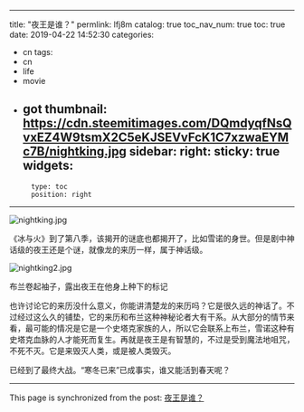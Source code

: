 
---
title: "夜王是谁？"
permlink: lfj8m
catalog: true
toc_nav_num: true
toc: true
date: 2019-04-22 14:52:30
categories:
- cn
tags:
- cn
- life
- movie
- got
thumbnail: https://cdn.steemitimages.com/DQmdyqfNsQvxEZ4W9tsmX2C5eKJSEVvFcK1C7xzwaEYMc7B/nightking.jpg
sidebar:
    right:
        sticky: true
widgets:
    -
        type: toc
        position: right
---


![nightking.jpg](https://cdn.steemitimages.com/DQmdyqfNsQvxEZ4W9tsmX2C5eKJSEVvFcK1C7xzwaEYMc7B/nightking.jpg)

《冰与火》到了第八季，该揭开的谜底也都揭开了，比如雪诺的身世。但是剧中神话级的夜王还是个谜，就像龙的来历一样，属于神话级。

![nightking2.jpg](https://cdn.steemitimages.com/DQmXHC7ABW6cCidHYcZBVxvH4MGiyRtYWbqF7wWMwBKD2y5/nightking2.jpg)

布兰卷起袖子，露出夜王在他身上种下的标记

也许讨论它的来历没什么意义，你能讲清楚龙的来历吗？它是很久远的神话了。不过经过这么久的铺垫，它的来历和布兰这种神秘论者大有干系。从大部分的情节来看，最可能的情况是它是一个史塔克家族的人，所以它会联系上布兰，雪诺这种有史塔克血脉的人才能死而复生。再就是夜王是有智慧的，不过是受到魔法地咀咒，不死不灭。它是来毁灭人类，或是被人类毁灭。

已经到了最终大战。“寒冬已来”已成事实，谁又能活到春天呢？

- - -

This page is synchronized from the post: [夜王是谁？](https://steemit.com/@lemooljiang/lfj8m)
